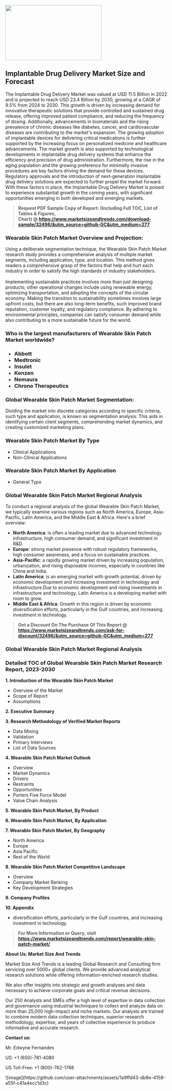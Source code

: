 <p><img class="alignnone size-medium wp-image-20088" src="https://ffe5etoiles.com/wp-content/uploads/2024/12/MST1-300x171.png" alt="" width="300" height="171" /></p><h2>Implantable Drug Delivery Market Size and Forecast</h2><p>The Implantable Drug Delivery Market was valued at USD 11.5 Billion in 2022 and is projected to reach USD 23.4 Billion by 2030, growing at a CAGR of 9.5% from 2024 to 2030. This growth is driven by increasing demand for innovative therapeutic solutions that provide controlled and sustained drug release, offering improved patient compliance, and reducing the frequency of dosing. Additionally, advancements in biomaterials and the rising prevalence of chronic diseases like diabetes, cancer, and cardiovascular diseases are contributing to the market's expansion. The growing adoption of implantable devices for delivering critical medications is further supported by the increasing focus on personalized medicine and healthcare advancements. The market growth is also supported by technological developments in implantable drug delivery systems that enhance the efficiency and precision of drug administration. Furthermore, the rise in the aging population and the growing preference for minimally invasive procedures are key factors driving the demand for these devices. Regulatory approvals and the introduction of next-generation implantable drug delivery solutions are expected to further propel the market forward. With these factors in place, the Implantable Drug Delivery Market is poised to experience substantial growth in the coming years, with significant opportunities emerging in both developed and emerging markets.</p><blockquote id="" class=""><strong>Request PDF Sample Copy of Report: (Including Full TOC, List of Tables &amp; Figures, Chart)&nbsp;@&nbsp;<strong><a href="https://www.marketsizeandtrends.com/download-sample/32496/&utm_source=github-GC&utm_medium=277" target="_blank">https://www.marketsizeandtrends.com/download-sample/32496/&utm_source=github-GC&utm_medium=277</a></strong></strong></blockquote><h3 id="" class="">Wearable Skin Patch Market&nbsp;Overview and Projection:</h3><p id="" class="">Using a deliberate segmentation technique, the Wearable Skin Patch Market research study provides a comprehensive analysis of multiple market segments, including application, type, and location. This method gives readers a comprehensive grasp of the factors that help and hurt each industry in order to satisfy the high standards of industry stakeholders. <br /> <br />Implementing sustainable practices involves more than just designing products; other operational changes include using renewable energy, optimizing transportation, and adopting the concepts of the circular economy. Making the transition to sustainability sometimes involves large upfront costs, but there are also long-term benefits, such improved brand reputation, customer loyalty, and regulatory compliance. By adhering to environmental principles, companies can satisfy consumer demand while also contributing to a more sustainable future for the world.</p><h3 id="" class="">Who is the largest manufacturers of&nbsp;Wearable Skin Patch Market worldwide?</h3><h3 class=""><p><ul><li>Abbott </li><li> Medtronic </li><li> Insulet </li><li> Kenzen </li><li> Nemaura </li><li> Chrono Therapeutics</li></ul></p></h3><h3 id="" class="">Global&nbsp;Wearable Skin Patch Market Segmentation:</h3><p id="" class="">Dividing the market into discrete categories according to specific criteria, such type and application, is known as segmentation analysis. This aids in identifying certain client segments, comprehending market dynamics, and creating customized marketing plans.</p><h3 id="" class="">Wearable Skin Patch Market&nbsp;By Type</h3><p><p><ul><li>Clinical Applications </li><li> Non-Clinical Applications</p></li></ul></p></p><h3 id="" class="">Wearable Skin Patch Market&nbsp;By Application</h3><p class=""><p><ul><li>General Type</li></ul></p></p><h3 id="" class="">Global Wearable Skin Patch Market Regional Analysis</h3><p id="" class="">To conduct a regional analysis of the global Wearable Skin Patch Market, we typically examine various regions such as North America, Europe, Asia-Pacific, Latin America, and the Middle East &amp; Africa. Here's a brief overview:</p><ul><li><strong>North America</strong>: is often a leading market due to advanced technology infrastructure, high consumer demand, and significant investment in R&amp;D.</li><li><strong>Europe</strong>: strong market presence with robust regulatory frameworks, high consumer awareness, and a focus on sustainable practices.</li><li><strong>Asia-Pacific</strong>: a rapidly growing market driven by increasing population, urbanization, and rising disposable incomes, especially in countries like China and India.</li><li><strong>Latin America</strong>: is an emerging market with growth potential, driven by economic development and increasing investment in technology and infrastructure.Due to economic development and rising investments in infrastructure and technology, Latin America is a developing market with room to grow.</li><li><strong>Middle East &amp; Africa</strong>: Growth in this region is driven by economic diversification efforts, particularly in the Gulf countries, and increasing investment in technology.</li></ul><blockquote id="" class=""><strong>Get a Discount On The Purchase Of This Report @ <strong><a href="https://www.marketsizeandtrends.com/ask-for-discount/32496/&utm_source=github-GC&utm_medium=277" target="_blank">https://www.marketsizeandtrends.com/ask-for-discount/32496/&utm_source=github-GC&utm_medium=277</a></strong></strong></blockquote><h3 id="" class="">Global Wearable Skin Patch Market Regional Analysis</h3><h3 id="" class="">Detailed TOC of Global Wearable Skin Patch Market Research Report, 2023-2030</h3><p id="" class=""><strong>1. Introduction of the Wearable Skin Patch Market</strong></p><ul><li>Overview of the Market</li><li>Scope of Report</li><li>Assumptions</li></ul><p id="" class=""><strong>2. Executive Summary</strong></p><p id="" class=""><strong>3. Research Methodology of Verified Market Reports</strong></p><ul><li>Data Mining</li><li>Validation</li><li>Primary Interviews</li><li>List of Data Sources</li></ul><p id="" class=""><strong>4. Wearable Skin Patch Market Outlook</strong></p><ul><li>Overview</li><li>Market Dynamics</li><li>Drivers</li><li>Restraints</li><li>Opportunities</li><li>Porters Five Force Model</li><li>Value Chain Analysis</li></ul><p id="" class=""><strong>5. Wearable Skin Patch Market, By Product</strong></p><p id="" class=""><strong>6. Wearable Skin Patch Market, By Application</strong></p><p id="" class=""><strong>7. Wearable Skin Patch Market, By Geography</strong></p><ul><li>North America</li><li>Europe</li><li>Asia Pacific</li><li>Rest of the World</li></ul><p id="" class=""><strong>8. Wearable Skin Patch Market Competitive Landscape</strong></p><ul><li>Overview</li><li>Company Market Ranking</li><li>Key Development Strategies</li></ul><p id="" class=""><strong>9. Company Profiles</strong></p><p id="" class=""><strong>10. Appendix</strong></p><ul><li>diversification efforts, particularly in the Gulf countries, and increasing investment in technology.</li></ul><blockquote id="" class=""><strong>For More Information or Query, visit <strong><strong><a href="https://www.marketsizeandtrends.com/report/wearable-skin-patch-market/" target="_blank">https://www.marketsizeandtrends.com/report/wearable-skin-patch-market/</a></strong></strong></strong></blockquote><p id="" class=""><strong>About Us: Market Size And Trends</strong></p><p id="" class="">Market Size And Trends is a leading Global Research and Consulting firm servicing over 5000+ global clients. We provide advanced analytical research solutions while offering information-enriched research studies.</p><p id="" class="">We also offer insights into strategic and growth analyses and data necessary to achieve corporate goals and critical revenue decisions.</p><p id="" class="">Our 250 Analysts and SMEs offer a high level of expertise in data collection and governance using industrial techniques to collect and analyze data on more than 25,000 high-impact and niche markets. Our analysts are trained to combine modern data collection techniques, superior research methodology, expertise, and years of collective experience to produce informative and accurate research.</p><p id="" class=""><strong>Contact us:</strong></p><p id="" class="">Mr. Edwyne Fernandes</p><p id="" class="">US: +1 (650)-781-4080</p><p id="" class="">US Toll-Free: +1 (800)-782-1768</p>
![image](https://github.com/user-attachments/assets/1a9ffd43-db8e-4158-a55f-c41a4ecc1d3c)
